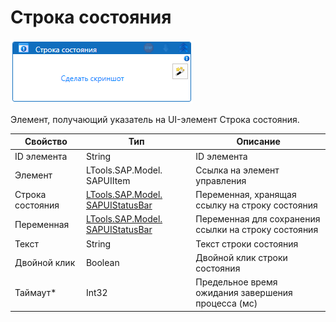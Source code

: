 # Строка состояния

![](<../../../.gitbook/assets/image (912).png>)

Элемент, получающий указатель на UI-элемент Строка состояния.

| Свойство         | Тип                                                             | Описание                                             |
| ---------------- | --------------------------------------------------------------- | ---------------------------------------------------- |
| ID элемента      | String                                                          | ID элемента                                          |
| Элемент          | LTools.SAP.Model. SAPUIItem                                     | Ссылка на элемент управления                         |
| Строка состояния | [LTools.SAP.Model. SAPUIStatusBar](datatypes/sapuistatusbar.md) | Переменная, хранящая ссылку на строку состояния      |
| Переменная       | [LTools.SAP.Model. SAPUIStatusBar](datatypes/sapuistatusbar.md) | Переменная для сохранения ссылки на строку состояния |
| Текст            | String                                                          | Текст строки состояния                               |
| Двойной клик     | Boolean                                                         | Двойной клик строки состояния                        |
| Таймаут\*        | Int32                                                           | Предельное время ожидания завершения процесса (мс)   |

